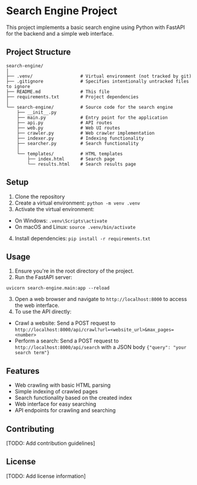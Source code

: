 # Search Engine Project

This project implements a basic search engine using Python with FastAPI for the backend and a simple web interface.

## Project Structure

```
search-engine/
│
├── .venv/                  # Virtual environment (not tracked by git)
├── .gitignore              # Specifies intentionally untracked files to ignore
├── README.md               # This file
├── requirements.txt        # Project dependencies
│
└── search-engine/          # Source code for the search engine
    ├── __init__.py
    ├── main.py             # Entry point for the application
    ├── api.py              # API routes
    ├── web.py              # Web UI routes
    ├── crawler.py          # Web crawler implementation
    ├── indexer.py          # Indexing functionality
    ├── searcher.py         # Search functionality
    │
    └── templates/          # HTML templates
        ├── index.html      # Search page
        └── results.html    # Search results page

```

## Setup

1. Clone the repository
2. Create a virtual environment: `python -m venv .venv`
3. Activate the virtual environment:
- On Windows: `.venv\Scripts\activate`
- On macOS and Linux: `source .venv/bin/activate`
4. Install dependencies: `pip install -r requirements.txt`

## Usage

1. Ensure you're in the root directory of the project.
2. Run the FastAPI server:
```
uvicorn search-engine.main:app --reload
```
3. Open a web browser and navigate to `http://localhost:8000` to access the web interface.
4. To use the API directly:
- Crawl a website: Send a POST request to `http://localhost:8000/api/crawl?url=<website_url>&max_pages=<number>`
- Perform a search: Send a POST request to `http://localhost:8000/api/search` with a JSON body `{"query": "your search term"}`

## Features

- Web crawling with basic HTML parsing
- Simple indexing of crawled pages
- Search functionality based on the created index
- Web interface for easy searching
- API endpoints for crawling and searching

## Contributing

[TODO: Add contribution guidelines]

## License

[TODO: Add license information]
